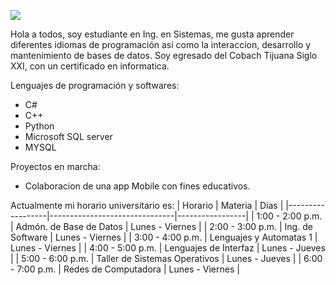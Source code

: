 ![](https://images.cooltext.com/5582467.png)


Hola a todos, soy estudiante en Ing. en Sistemas, me gusta aprender diferentes idiomas de programación
así como la interaccion, desarrollo y mantenimiento de bases de datos. Soy egresado del Cobach
Tijuana Siglo XXI, con un certificado en informatica.

Lenguajes de programación y softwares:
- C#
- C++
- Python
- Microsoft SQL server
- MYSQL

Proyectos en marcha:
- Colaboracion de una app Mobile con fines educativos.

Actualmente mi horario universitario es:
| Horario          | Materia                       | Días            |
|------------------|-------------------------------|-----------------|
| 1:00 - 2:00 p.m. | Admón. de Base de Datos       | Lunes - Viernes |
| 2:00 - 3:00 p.m. | Ing. de Software              | Lunes - Viernes |
| 3:00 - 4:00 p.m. | Lenguajes y Automatas 1       | Lunes - Viernes |
| 4:00 - 5:00 p.m. | Lenguajes de Interfaz         | Lunes - Jueves  |
| 5:00 - 6:00 p.m. | Taller de Sistemas Operativos | Lunes - Jueves  |
| 6:00 - 7:00 p.m. | Redes de Computadora          | Lunes - Viernes |

<!--
**SelvinToledo/SelvinToledo** is a ✨ _special_ ✨ repository because its `README.md` (this file) appears on your GitHub profile.

Here are some ideas to get you started:
Hola a todos

